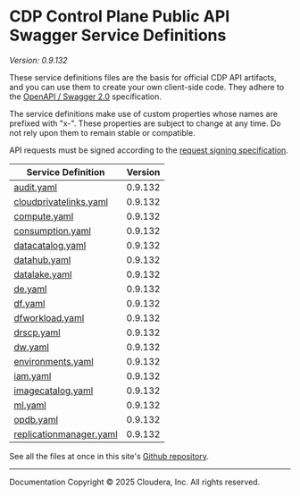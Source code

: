 # CDP Control Plane Public API Swagger Service Definitions

*Version: 0.9.132*

These service definitions files are the basis for official CDP API artifacts,
and you can use them to create your own client-side code. They adhere to the
[OpenAPI / Swagger 2.0](https://swagger.io/specification/v2/) specification.

The service definitions make use of custom properties whose names are prefixed
with "x-". These properties are subject to change at any time. Do not rely upon
them to remain stable or compatible.

API requests must be signed according to the
[request signing specification](request_signing.md).

| Service Definition | Version |
| --- | --- |
| [audit.yaml](./audit.yaml) | 0.9.132 |
| [cloudprivatelinks.yaml](./cloudprivatelinks.yaml) | 0.9.132 |
| [compute.yaml](./compute.yaml) | 0.9.132 |
| [consumption.yaml](./consumption.yaml) | 0.9.132 |
| [datacatalog.yaml](./datacatalog.yaml) | 0.9.132 |
| [datahub.yaml](./datahub.yaml) | 0.9.132 |
| [datalake.yaml](./datalake.yaml) | 0.9.132 |
| [de.yaml](./de.yaml) | 0.9.132 |
| [df.yaml](./df.yaml) | 0.9.132 |
| [dfworkload.yaml](./dfworkload.yaml) | 0.9.132 |
| [drscp.yaml](./drscp.yaml) | 0.9.132 |
| [dw.yaml](./dw.yaml) | 0.9.132 |
| [environments.yaml](./environments.yaml) | 0.9.132 |
| [iam.yaml](./iam.yaml) | 0.9.132 |
| [imagecatalog.yaml](./imagecatalog.yaml) | 0.9.132 |
| [ml.yaml](./ml.yaml) | 0.9.132 |
| [opdb.yaml](./opdb.yaml) | 0.9.132 |
| [replicationmanager.yaml](./replicationmanager.yaml) | 0.9.132 |

See all the files at once in this site's
[Github repository](https://github.com/cloudera/cdp-dev-docs/tree/master/api-docs/swagger).

----

Documentation Copyright © 2025 Cloudera, Inc. All rights reserved.

